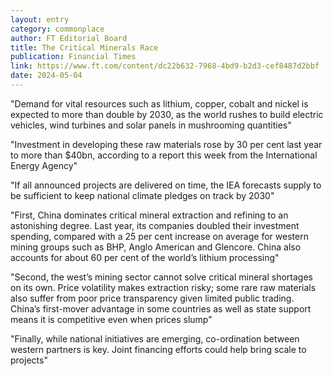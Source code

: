 ```yaml
---
layout: entry
category: commonplace
author: FT Editorial Board
title: The Critical Minerals Race
publication: Financial Times
link: https://www.ft.com/content/dc22b632-7968-4bd9-b2d3-cef8487d2bbf
date: 2024-05-04
---
```


"Demand for vital resources such as lithium, copper, cobalt and nickel is expected to more than double by 2030, as the world rushes to build electric vehicles, wind turbines and solar panels in mushrooming quantities"

"Investment in developing these raw materials rose by 30 per cent last year to more than $40bn, according to a report this week from the International Energy Agency"

"If all announced projects are delivered on time, the IEA forecasts supply to be sufficient to keep national climate pledges on track by 2030"

"First, China dominates critical mineral extraction and refining to an astonishing degree. Last year, its companies doubled their investment spending, compared with a 25 per cent increase on average for western mining groups such as BHP, Anglo American and Glencore. China also accounts for about 60 per cent of the world’s lithium processing"

"Second, the west’s mining sector cannot solve critical mineral shortages on its own. Price volatility makes extraction risky; some rare raw materials also suffer from poor price transparency given limited public trading. China’s first-mover advantage in some countries as well as state support means it is competitive even when prices slump"

"Finally, while national initiatives are emerging, co-ordination between western partners is key. Joint financing efforts could help bring scale to projects"
